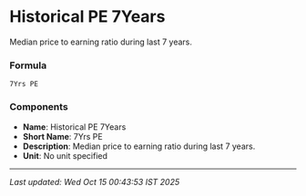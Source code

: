 # Historical PE 7Years
Median price to earning ratio during last 7 years.

### Formula
```text
7Yrs PE
```


### Components
- **Name**: Historical PE 7Years
- **Short Name**: 7Yrs PE
- **Description**: Median price to earning ratio during last 7 years.
- **Unit**: No unit specified

---
*Last updated: Wed Oct 15 00:43:53 IST 2025*
